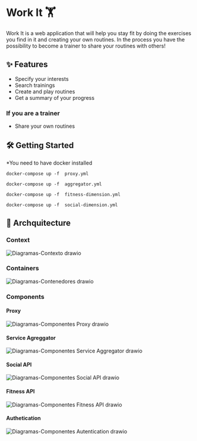 # Work It 🏋

Work It is a web application that will help you stay fit by doing the exercises you find in it and creating your own routines. In the process you have the possibility to become a trainer to share your routines with others!

## ✨ Features

- Specify your interests
- Search trainings
- Create and play routines
- Get a summary of your progress

### If you are a trainer

- Share your own routines

## 🛠️ Getting Started

\*You need to have docker installed

```shell
docker-compose up -f  proxy.yml
```

```shell
docker-compose up -f  aggregator.yml
```

```shell
docker-compose up -f  fitness-dimension.yml
```

```shell
docker-compose up -f  social-dimension.yml
```

## 📐 Archquitecture

### Context

![Diagramas-Contexto drawio](https://user-images.githubusercontent.com/51801113/170876390-28c128ad-e4ed-4384-becc-1bb92fbd60c7.png)

### Containers

![Diagramas-Contenedores drawio](https://user-images.githubusercontent.com/51801113/170878342-31a1f23e-815b-41fd-bec1-c3ddb7842320.png)

### Components

#### Proxy

![Diagramas-Componentes Proxy drawio](https://user-images.githubusercontent.com/51801113/170883260-a4f087dc-0753-4b75-82f6-a43555d461b9.png)

#### Service Agreggator

![Diagramas-Componentes Service Aggregator drawio](https://user-images.githubusercontent.com/51801113/170883502-19f4f391-f336-473a-9c3e-3b724fd192ec.png)

#### Social API

![Diagramas-Componentes Social API drawio](https://user-images.githubusercontent.com/51801113/170884795-b6fb4e24-8478-424b-a1d4-baf8b47071e7.png)

#### Fitness API

![Diagramas-Componentes Fitness API drawio](https://user-images.githubusercontent.com/51801113/170885725-637a31ce-5db2-4709-b896-474e2ca38ac8.png)

#### Authetication

![Diagramas-Componentes Autentication drawio](https://user-images.githubusercontent.com/51801113/171080405-8470b7a3-7be8-43b9-89e5-94d61a968d9a.png)
